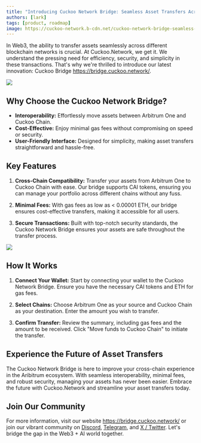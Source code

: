 ```yaml
---
title: "Introducing Cuckoo Network Bridge: Seamless Asset Transfers Across Chains"
authors: [lark]
tags: [product, roadmap]
image: https://cuckoo-network.b-cdn.net/cuckoo-network-bridge-seamless-asset-transfers.webp
---
```


In Web3, the ability to transfer assets seamlessly across different blockchain networks is crucial. At Cuckoo.Network, we get it. We understand the pressing need for efficiency, security, and simplicity in these transactions. That's why we're thrilled to introduce our latest innovation: Cuckoo Bridge https://bridge.cuckoo.network/.

![](https://cuckoo-network.b-cdn.net/cuckoo-network-bridge-seamless-asset-transfers.webp)

## Why Choose the Cuckoo Network Bridge?

- **Interoperability:** Effortlessly move assets between Arbitrum One and Cuckoo Chain.
- **Cost-Effective:** Enjoy minimal gas fees without compromising on speed or security.
- **User-Friendly Interface:** Designed for simplicity, making asset transfers straightforward and hassle-free.

## Key Features

1. **Cross-Chain Compatibility:** Transfer your assets from Arbitrum One to Cuckoo Chain with ease. Our bridge supports CAI tokens, ensuring you can manage your portfolio across different chains without any fuss.

2. **Minimal Fees:** With gas fees as low as < 0.00001 ETH, our bridge ensures cost-effective transfers, making it accessible for all users.

3. **Secure Transactions:** Built with top-notch security standards, the Cuckoo Network Bridge ensures your assets are safe throughout the transfer process.

[![](https://cuckoo-network.b-cdn.net/cuckoo-bridge-screenshot.webp)](https://bridge.cuckoo.network/)

## How It Works

1. **Connect Your Wallet:** Start by connecting your wallet to the Cuckoo Network Bridge. Ensure you have the necessary CAI tokens and ETH for gas fees.

2. **Select Chains:** Choose Arbitrum One as your source and Cuckoo Chain as your destination. Enter the amount you wish to transfer.

3. **Confirm Transfer:** Review the summary, including gas fees and the amount to be received. Click "Move funds to Cuckoo Chain" to initiate the transfer.

## Experience the Future of Asset Transfers

The Cuckoo Network Bridge is here to improve your cross-chain experience in the Aribitrum ecosystem. With seamless interoperability, minimal fees, and robust security, managing your assets has never been easier. Embrace the future with Cuckoo.Network and streamline your asset transfers today.

## Join Our Community

For more information, visit our website https://bridge.cuckoo.network/ or join our vibrant community on [Discord](https://cuckoo.network/dc), [Telegram](https://cuckoo.network/tg), and [X / Twitter](https://cuckoo.network/x). Let's bridge the gap in the Web3 + AI world together.

